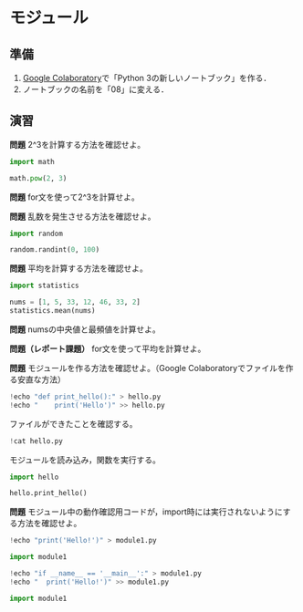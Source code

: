 # モジュール

## 準備

1. [Google Colaboratory](https://research.google.com/colaboratory/)で「Python 3の新しいノートブック」を作る．
1. ノートブックの名前を「08」に変える．

## 演習

**問題** 2^3を計算する方法を確認せよ。

```python
import math

math.pow(2, 3)
```

**問題** for文を使って2^3を計算せよ。

**問題** 乱数を発生させる方法を確認せよ。

```python
import random

random.randint(0, 100)
```

**問題** 平均を計算する方法を確認せよ。

```python
import statistics

nums = [1, 5, 33, 12, 46, 33, 2]
statistics.mean(nums)
```

**問題** numsの中央値と最頻値を計算せよ。

**問題（レポート課題）** for文を使って平均を計算せよ。

**問題** モジュールを作る方法を確認せよ。（Google Colaboratoryでファイルを作る安直な方法）

```python
!echo "def print_hello():" > hello.py
!echo "    print('Hello')" >> hello.py
```

ファイルができたことを確認する。

```python
!cat hello.py
```

モジュールを読み込み，関数を実行する。

```python
import hello

hello.print_hello()
```

**問題** モジュール中の動作確認用コードが，import時には実行されないようにする方法を確認せよ。

```python
!echo "print('Hello!')" > module1.py

import module1
```

```python
!echo "if __name__ == '__main__':" > module1.py
!echo "  print('Hello!')" >> module1.py

import module1
```
